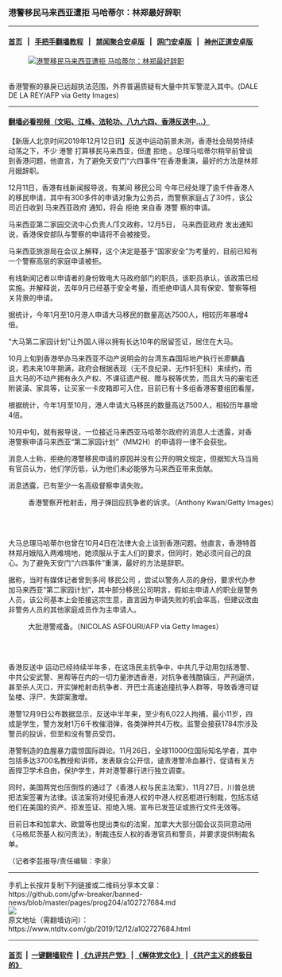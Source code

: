 ### 港警移民马来西亚遭拒 马哈蒂尔：林郑最好辞职
------------------------

#### [首页](https://github.com/gfw-breaker/banned-news/blob/master/README.md) &nbsp;&nbsp;|&nbsp;&nbsp; [手把手翻墙教程](https://github.com/gfw-breaker/guides/wiki) &nbsp;&nbsp;|&nbsp;&nbsp; [禁闻聚合安卓版](https://github.com/gfw-breaker/bn-android) &nbsp;&nbsp;|&nbsp;&nbsp; [网门安卓版](https://github.com/oGate2/oGate) &nbsp;&nbsp;|&nbsp;&nbsp; [神州正道安卓版](https://github.com/SzzdOgate/update) 



<div><div class="featured_image">
 <a href="https://i.ntdtv.com/assets/uploads/2019/11/GettyImages-1181501545-1.jpg" target="_blank">
  <figure>
   <img alt="港警移民马来西亚遭拒 马哈蒂尔：林郑最好辞职" src="https://i.ntdtv.com/assets/uploads/2019/11/GettyImages-1181501545-1-800x450.jpg"/>
  </figure><br/>
 </a>
 <span class="caption">
  香港警察的暴戾已远超执法范围，外界普遍质疑有大量中共军警混入其中。(DALE DE LA REY/AFP via Getty Images)
 </span>
</div>
</div><hr/>

#### [翻墙必看视频（文昭、江峰、法轮功、八九六四、香港反送中...）](https://github.com/gfw-breaker/banned-news/blob/master/pages/link3.md)

<div><div class="post_content" itemprop="articleBody">
 <p>
  【新唐人北京时间2019年12月12日讯】反送中运动前景未测，香港社会局势持续动荡之下，不少
  <ok href="https://www.ntdtv.com/gb/港警.htm">
   港警
  </ok>
  打算移民马来西亚，但遭
  <ok href="https://www.ntdtv.com/gb/拒绝.htm">
   拒绝
  </ok>
  。总理马哈蒂尔稍早前曾谈到香港问题，他直言，为了避免天安门“六四事件”在香港重演，最好的方法是林郑月娥辞职。
 </p>
 <p>
  12月11日，香港有线新闻报导说，有某间
  <ok href="https://www.ntdtv.com/gb/移民公司.htm">
   移民公司
  </ok>
  今年已经处理了逾千件香港人的移民申请，其中有300多件的申请对象为公务员，而警察家庭占了30件，该公司近日收到
  <ok href="https://www.ntdtv.com/gb/马来西亚政府.htm">
   马来西亚政府
  </ok>
  通知，将会
  <ok href="https://www.ntdtv.com/gb/拒绝.htm">
   拒绝
  </ok>
  来自香
  <ok href="https://www.ntdtv.com/gb/港警.htm">
   港警
  </ok>
  察的申请。
 </p>
 <p>
  马来西亚第二家园交流中心负责人邝文政称，12月5日，
  <ok href="https://www.ntdtv.com/gb/马来西亚政府.htm">
   马来西亚政府
  </ok>
  发出通知说，香港保安部队与警察的申请将不会被接受。
 </p>
 <p>
  马来西亚旅游局在会议上解释，这个决定是基于“国家安全”为考量的，目前已知有一个警察高层的家庭申请被拒。
 </p>
 <p>
  有线新闻记者以申请者的身份致电大马政府部门的职员，该职员承认，该政策已经实施。并解释说，去年9月已经基于安全考量，而拒绝申请人具有保安、警察等相关背景的申请。
 </p>
 <p>
  据统计，今年1月至10月港人申请大马移民的数量高达7500人，相较历年暴增4倍。
 </p>
 <p>
  “大马第二家园计划”让外国人得以拥有长达10年的居留签证，居住在大马。
 </p>
 <p>
  10月上旬到香港举办马来西亚不动产说明会的台湾东森国际地产执行长廖麟鑫说，若未来10年期满，政府会根据表现（无不良纪录、无作奸犯科）来续约，而且大马的不动产拥有永久产权、不课征遗产税、赠与税等优势，而且大马的豪宅还附装潢、家具等，让买家一卡皮箱即可入住，目前已有十多组香港客要组团看屋。
 </p>
 <p>
  根据统计，今年1月至10月，港人申请大马移民的数量高达7500人，相较历年暴增4倍。
 </p>
 <p>
  10月中旬，就有报导说，一位接近马来西亚马哈蒂尔政府的消息人士透露，对香港警察申请马来西亚“第二家园计划”（MM2H）的申请将一律不会获批。
 </p>
 <p>
  消息人士称，拒绝的港警移民申请的原因并没有公开的明文规定，但据知大马当局有官员认为，他们学历低，认为他们未必能够为马来西亚带来贡献。
 </p>
 <p>
  消息透露，已有至少一名高级督察申请失败。
 </p>
 <figure class="wp-caption alignnone" id="attachment_102704967" style="width: 600px">
  <ok href="https://i.ntdtv.com/assets/uploads/2019/11/gettyimages-1181491089-594x594.jpg">
   <img alt="" class="size-medium wp-image-102704967" src="https://i.ntdtv.com/assets/uploads/2019/11/gettyimages-1181491089-594x594-600x338.jpg"/>
  </ok>
  <br/><figcaption class="wp-caption-text">
   香港警察开枪射击，用子弹回应抗争者的诉求。（Anthony Kwan/Getty Images）
  </figcaption><br/>
 </figure><br/>
 <p>
  大马总理马哈蒂尔也曾在10月4日在法律大会上谈到香港问题。他直言，香港特首林郑月娥陷入两难境地，她须服从于主人们的要求，但同时，她必须问自己的良心。为了避免天安门“六四事件”重演，最好的方法是辞职。
 </p>
 <p>
  据称，当时有媒体记者曾到多间
  <ok href="https://www.ntdtv.com/gb/移民公司.htm">
   移民公司
  </ok>
  ，尝试以警务人员的身份，要求代办参加马来西亚“第二家园计划”，其中部分移民公司明言，假如主申请人的职业是警务人员，该公司基本上会拒接这宗生意，直言因为申请失败的机会率高，但建议改由非警务人员的其他家庭成员作为主申请人。
 </p>
 <figure class="wp-caption alignnone" id="attachment_102720134" style="width: 600px">
  <ok href="https://i.ntdtv.com/assets/uploads/2019/12/GettyImages-1185690802.jpg">
   <img alt="" class="size-medium wp-image-102720134" src="https://i.ntdtv.com/assets/uploads/2019/12/GettyImages-1185690802-600x338.jpg"/>
  </ok>
  <br/><figcaption class="wp-caption-text">
   大批港警戒备。（NICOLAS ASFOURI/AFP via Getty Images）
  </figcaption><br/>
 </figure><br/>
 <p>
  <ok href="https://www.ntdtv.com/gb/prog422848.htm">
   香港反送中
  </ok>
  运动已经持续半年多，在这场民主抗争中，中共几乎动用包括港警、中共公安武警、黑帮等在内的一切力量渗透香港，对抗争者残酷镇压，严刑逼供，甚至杀人灭口，开实弹枪射击抗争者、开巴士高速追撞抗争人群等，导致香港可疑坠楼、浮尸、失踪案激增。
 </p>
 <p>
  港警12月9日公布数据显示，反送中半年来，至少有6,022人拘捕，最小11岁，四成是学生，警方发射1万6千枚催泪弹，各类弹种共4万枚。监警会接获1784宗涉及警员的投诉，但至和没有警员受罚。
 </p>
 <p>
  港警制造的血腥暴力震惊国际舆论。11月26日，全球11000位国际知名学者，其中包括多达3700名教授和讲师，发表联合公开信，谴责港警冷血暴行，促请有关方面捍卫学术自由，保护学生，并对港警暴行进行独立调查。
 </p>
 <p>
  同时，美国两党也压倒性的通过了《香港人权与民主法案》，11月27日，川普总统把法案签署为法律。该法案将对侵犯香港人权的中港人权恶棍进行制裁，包括冻结他们在美国的资产、拒发签证、拒绝入境、宣布已发签证或旅行文件无效等。
 </p>
 <p>
  目前日本和加拿大、欧盟等也提出类似的法案，加拿大大部分国会议员同意动用《马格尼茨基人权问责法》，制裁违反人权的香港官员和警员，并要求提供制裁名单。
 </p>
 <p>
  （记者李芸报导/责任编辑：李泉）
 </p>
 <div class="single_ad">
 </div>
</div>
</div>
<hr/>
手机上长按并复制下列链接或二维码分享本文章：<br/>
https://github.com/gfw-breaker/banned-news/blob/master/pages/prog204/a102727684.md <br/>
<a href='https://github.com/gfw-breaker/banned-news/blob/master/pages/prog204/a102727684.md'><img src='https://github.com/gfw-breaker/banned-news/blob/master/pages/prog204/a102727684.md.png'/></a> <br/>
原文地址（需翻墙访问）：https://www.ntdtv.com/gb/2019/12/12/a102727684.html


------------------------
#### [首页](https://github.com/gfw-breaker/banned-news/blob/master/README.md) &nbsp;|&nbsp; [一键翻墙软件](https://github.com/gfw-breaker/nogfw/blob/master/README.md) &nbsp;| [《九评共产党》](https://github.com/gfw-breaker/9ping.md/blob/master/README.md#九评之一评共产党是什么) | [《解体党文化》](https://github.com/gfw-breaker/jtdwh.md/blob/master/README.md) | [《共产主义的终极目的》](https://github.com/gfw-breaker/gczydzjmd.md/blob/master/README.md)


<img src='http://gfw-breaker.win/banned-news/pages/prog204/a102727684.md' width='0px' height='0px'/>